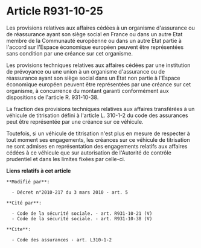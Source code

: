 # Article R931-10-25

Les provisions relatives aux affaires cédées à un organisme d'assurance ou de réassurance ayant son siège social en France ou
dans un autre Etat membre de la Communauté européenne ou dans un autre Etat partie à l'accord sur l'Espace économique
européen peuvent être représentées sans condition par une créance sur cet organisme. 

Les provisions techniques relatives aux affaires cédées par une institution de prévoyance ou une union à un organisme
d'assurance ou de réassurance ayant son siège social dans un Etat non partie à l'Espace économique européen peuvent être
représentées par une créance sur cet organisme, à concurrence du montant garanti conformément aux dispositions de l'article
R. 931-10-38. 

La fraction des provisions techniques relatives aux affaires transférées à un véhicule de titrisation défini à l'article L.
310-1-2 du code des assurances peut être représentée par une créance sur ce véhicule. 

Toutefois, si un véhicule de titrisation n'est plus en mesure de respecter à tout moment ses engagements, les créances sur ce
véhicule de titrisation ne sont admises en représentation des engagements relatifs aux affaires cédées à ce véhicule que sur
autorisation de    l'Autorité de contrôle prudentiel et dans les limites fixées par celle-ci.

**Liens relatifs à cet article**

	**Modifié par**:

	  - Décret n°2010-217 du 3 mars 2010 - art. 5

	**Cité par**:

	  - Code de la sécurité sociale. - art. R931-10-21 (V)
	  - Code de la sécurité sociale. - art. R931-10-38 (V)

	**Cite**:

	  - Code des assurances - art. L310-1-2
